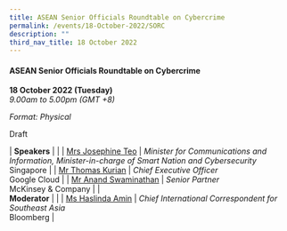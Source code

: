 ```yaml
---
title: ASEAN Senior Officials Roundtable on Cybercrime
permalink: /events/18-October-2022/SORC
description: ""
third_nav_title: 18 October 2022
---
```

#### **ASEAN Senior Officials Roundtable on Cybercrime**

**18 October 2022 (Tuesday)**  
*9.00am to 5.00pm (GMT +8)*

*Format: Physical*

Draft

| **Speakers**    |                                                              |
| [Mrs Josephine Teo](/speaker-josephine-teo)     | *Minister for Communications and Information, Minister-in-charge of Smart Nation and Cybersecurity*<br>Singapore      |
| [Mr Thomas Kurian](/speaker-thomas-kurian)  | *Chief Executive Officer*<br>Google Cloud                  |
| [Mr Anand Swaminathan](/speaker-anand-s)  | *Senior Partner*<br>McKinsey & Company                  |
| <br> **Moderator**          |                                                              |
| [Ms Haslinda Amin](/moderator-haslinda-amin)  | *Chief International Correspondent for Southeast Asia*<br>Bloomberg                  |